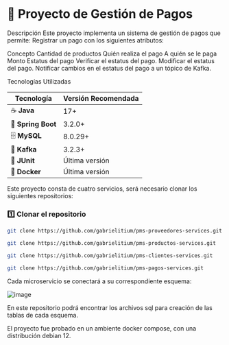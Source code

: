 # 🚀 Proyecto de Gestión de Pagos

Descripción
Este proyecto implementa un sistema de gestión de pagos que permite:
Registrar un pago con los siguientes atributos:

Concepto
Cantidad de productos
Quién realiza el pago
A quién se le paga
Monto
Estatus del pago
Verificar el estatus del pago.
Modificar el estatus del pago.
Notificar cambios en el estatus del pago a un tópico de Kafka.


Tecnologías Utilizadas

| Tecnología  | Versión Recomendada |
|------------|--------------------|
| ☕ **Java** | 17+ |
| 🌱 **Spring Boot** | 3.2.0+ |
| 🗄️ **MySQL** | 8.0.29+ |
| 📡 **Kafka** | 3.2.3+ |
| 🧪 **JUnit** | Última versión |
| 🐳 **Docker** | Última versión |

Este proyecto consta de cuatro servicios, será necesario clonar los siguientes repositorios:

### 1️⃣ Clonar el repositorio
```bash
git clone https://github.com/gabrielitium/pms-proveedores-services.git
```
```bash
git clone https://github.com/gabrielitium/pms-productos-services.git
```
```bash
git clone https://github.com/gabrielitium/pms-clientes-services.git
```
```bash
git clone https://github.com/gabrielitium/pms-pagos-services.git
```

Cada microservicio se conectará a su correspondiente esquema:

![image](https://github.com/user-attachments/assets/2e3071f9-3fc5-4f67-a99d-5e518cf088cc)

En este repositorio podrá encontrar los archivos sql para creación de las tablas de cada esquema.

El proyecto fue probado en un ambiente docker compose, con una distribución debian 12.






